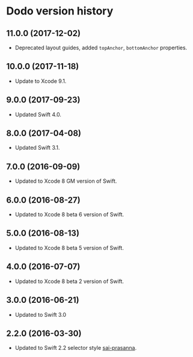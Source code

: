 # Dodo version history

## 11.0.0 (2017-12-02)

* Deprecated layout guides, added `topAnchor`, `bottomAnchor` properties.

## 10.0.0 (2017-11-18)

* Update to Xcode 9.1.

## 9.0.0 (2017-09-23)

* Updated Swift 4.0.

## 8.0.0 (2017-04-08)

* Updated Swift 3.1.

## 7.0.0 (2016-09-09)

* Updated to Xcode 8 GM version of Swift.


## 6.0.0 (2016-08-27)

* Updated to Xcode 8 beta 6 version of Swift.


## 5.0.0 (2016-08-13)

* Updated to Xcode 8 beta 5 version of Swift.


## 4.0.0 (2016-07-07)

* Updated to Xcode 8 beta 2 version of Swift.


## 3.0.0 (2016-06-21)

* Updated to Swift 3.0


## 2.2.0 (2016-03-30)

* Updated to Swift 2.2 selector style [sai-prasanna](https://github.com/sai-prasanna).